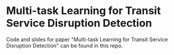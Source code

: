 # Multi-task Learning for Transit Service Disruption Detection

Code and slides for paper "Multi-task Learning for Transit Service Disruption Detection" can be found in this repo.
